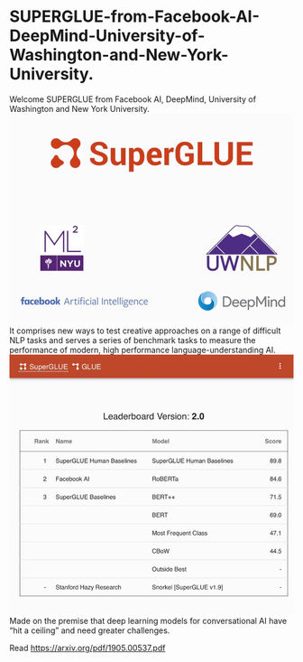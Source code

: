 # SUPERGLUE-from-Facebook-AI-DeepMind-University-of-Washington-and-New-York-University.

Welcome SUPERGLUE from Facebook AI, DeepMind, University of Washington and New York University.
![](Contributors.jpg)
It comprises new ways to test creative approaches on a range of difficult NLP tasks‬ and serves a series of benchmark tasks to measure the performance of modern, high performance language-understanding AI.
![](Leaderboard.jpg)
‪Made on the premise that deep learning models for conversational AI have “hit a ceiling” and need greater challenges‬.

Read https://arxiv.org/pdf/1905.00537.pdf
